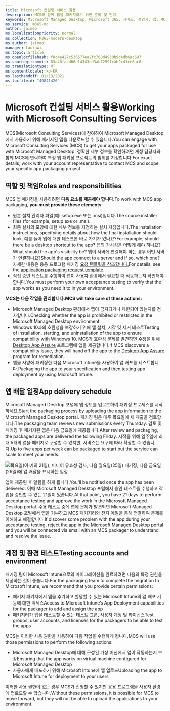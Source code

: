 ```yaml
---
title: Microsoft 컨설팅 서비스 활용
description: MCS와 함께 앱을 패키지하기 위한 준비 및 단계
keywords: Microsoft Managed Desktop, Microsoft 365, 서비스, 설명서, 앱, MCS, 패키징
ms.service: m365-md
author: jaimeo
ms.localizationpriority: normal
ms.collection: M365-modern-desktop
ms.author: jaimeo
manager: laurawi
ms.topic: article
ms.openlocfilehash: f8c4e427c536577ea2fc768d4930b9d4db6ac697
ms.sourcegitcommit: 83a40facd66e14343ad3ab72591cab9c41ce6ac0
ms.translationtype: MT
ms.contentlocale: ko-KR
ms.lasthandoff: 01/13/2021
ms.locfileid: "49841426"
---
```

# <a name="working-with-microsoft-consulting-services"></a><span data-ttu-id="fabe0-104">Microsoft 컨설팅 서비스 활용</span><span class="sxs-lookup"><span data-stu-id="fabe0-104">Working with Microsoft Consulting Services</span></span>

<span data-ttu-id="fabe0-105">MCS(Microsoft Consulting Services)에 참여하여 Microsoft Managed Desktop에서 사용하기 위해 패키지된 앱을 다운로드할 수 있습니다.</span><span class="sxs-lookup"><span data-stu-id="fabe0-105">You can engage with Microsoft Consulting Services (MCS) to get your apps packaged for use with Microsoft Managed Desktop.</span></span> <span data-ttu-id="fabe0-106">정확한 세부 정보를 확인하려면 계정 담당자와 함께 MCS에 연락하여 특정 앱 패키징 프로젝트의 범위를 지정합니다.</span><span class="sxs-lookup"><span data-stu-id="fabe0-106">For exact details, work with your account representative to contact MCS and scope your specific app packaging project.</span></span>

## <a name="roles-and-responsibilities"></a><span data-ttu-id="fabe0-107">역할 및 책임</span><span class="sxs-lookup"><span data-stu-id="fabe0-107">Roles and responsibilities</span></span>

<span data-ttu-id="fabe0-108">MCS 앱 패키징을 사용하려면 **다음 요소를 제공해야 합니다.**</span><span class="sxs-lookup"><span data-stu-id="fabe0-108">To work with MCS app packaging, **you must provide these elements**:</span></span>

- <span data-ttu-id="fabe0-109">원본 설치 관리자 파일(예: setup.exe 또는 .msi)입니다.</span><span class="sxs-lookup"><span data-stu-id="fabe0-109">The source installer files (for example, setup.exe or .msi).</span></span>
- <span data-ttu-id="fabe0-110">최종 설치의 모양에 대한 세부 정보를 지정하는 설치 지침입니다.</span><span class="sxs-lookup"><span data-stu-id="fabe0-110">The installation instructions, specifying details about how the final installation should look.</span></span> <span data-ttu-id="fabe0-111">예를 들어 앱에 대한 데스크톱 바로 가기가 있나요?</span><span class="sxs-lookup"><span data-stu-id="fabe0-111">For example, should there be a desktop shortcut to the app?</span></span> <span data-ttu-id="fabe0-112">앱의 가시성은 어떻게 해야 하나요?</span><span class="sxs-lookup"><span data-stu-id="fabe0-112">What should the app's visibility be?</span></span> <span data-ttu-id="fabe0-113">앱이 서버에 연결해야 하는 경우 어떤 서버가 연결하나요?</span><span class="sxs-lookup"><span data-stu-id="fabe0-113">Should the app connect to a server and if so, which one?</span></span> <span data-ttu-id="fabe0-114">자세한 내용은 응용 프로그램 패키징 [요청 템플릿을 참조합니다.](https://github.com/MicrosoftDocs/microsoft-365-docs/raw/public/microsoft-365/managed-desktop/get-ready/downloads/app-packaging-template.docx)</span><span class="sxs-lookup"><span data-stu-id="fabe0-114">For details, see the [application packaging request template](https://github.com/MicrosoftDocs/microsoft-365-docs/raw/public/microsoft-365/managed-desktop/get-ready/downloads/app-packaging-template.docx).</span></span>
- <span data-ttu-id="fabe0-115">직접 승인 테스트를 수행하여 앱이 사용자 환경에서 필요할 때 작동하는지 확인해야 합니다.</span><span class="sxs-lookup"><span data-stu-id="fabe0-115">You must perform your own acceptance testing to verify that the app works as you need it to in your environment.</span></span>

<span data-ttu-id="fabe0-116">**MCS는 다음 작업을 관리합니다.**</span><span class="sxs-lookup"><span data-stu-id="fabe0-116">**MCS will take care of these actions:**</span></span>

- <span data-ttu-id="fabe0-117">Microsoft Managed Desktop 환경에서 앱이 금지되거나 제한되어 있는지를 검사합니다.</span><span class="sxs-lookup"><span data-stu-id="fabe0-117">Checking whether the app is prohibited or restricted in the Microsoft Managed Desktop environment.</span></span>
- <span data-ttu-id="fabe0-118">Windows 10과의 호환성을 보장하기 위해 앱 설치, 시작 및 제거 테스트</span><span class="sxs-lookup"><span data-stu-id="fabe0-118">Testing of installation, starting, and uninstallation of the app to ensure compatibility with Windows 10.</span></span> <span data-ttu-id="fabe0-119">MCS가 호환성 문제를 발견하면 수정을 위해 [Desktop App Assure](https://docs.microsoft.com/fasttrack/win-10-desktop-app-assure) 프로그램에 앱을 제공합니다.</span><span class="sxs-lookup"><span data-stu-id="fabe0-119">If MCS discovers a compatibility issue, they will hand off the app to the [Desktop App Assure](https://docs.microsoft.com/fasttrack/win-10-desktop-app-assure) program for remediation.</span></span>
- <span data-ttu-id="fabe0-120">앱을 사양에 패키징한 다음 Microsoft Intune을 사용하여 앱 배포를 테스트합니다.</span><span class="sxs-lookup"><span data-stu-id="fabe0-120">Packaging the app to your specification and then testing app deployment by using Microsoft Intune.</span></span>

## <a name="app-delivery-schedule"></a><span data-ttu-id="fabe0-121">앱 배달 일정</span><span class="sxs-lookup"><span data-stu-id="fabe0-121">App delivery schedule</span></span>

<span data-ttu-id="fabe0-122">Microsoft Managed Desktop 포털에 앱 정보를 업로드하여 패키징 프로세스를 시작하세요.</span><span class="sxs-lookup"><span data-stu-id="fabe0-122">Start the packaging process by uploading the app information to the Microsoft Managed Desktop portal.</span></span> <span data-ttu-id="fabe0-123">패키징 팀은 매주 목요일에 새 제출을 검토합니다.</span><span class="sxs-lookup"><span data-stu-id="fabe0-123">The packaging team reviews new submissions every Thursday.</span></span> <span data-ttu-id="fabe0-124">검토 및 패키징 후 패키지된 앱은 다음 금요일에 제공됩니다.</span><span class="sxs-lookup"><span data-stu-id="fabe0-124">After review and packaging, the packaged apps are delivered the following Friday.</span></span> <span data-ttu-id="fabe0-125">시작을 위해 일주일에 최대 5개의 앱을 패키지로 구성할 수 있지만, 서비스는 요구에 따라 확장할 수 있습니다.</span><span class="sxs-lookup"><span data-stu-id="fabe0-125">Up to five apps per week can be packaged to start but the service can scale to meet your needs.</span></span>

![목요일(이 예의 21일), 미디어 유효성 검사, 다음 월요일(25일) 패키징, 다음 금요일(29일)에 앱 배달을 표시하는 일정](../../media/MCS-cal.png)

<span data-ttu-id="fabe0-127">앱이 제공된 후 알림을 하게 됩니다.</span><span class="sxs-lookup"><span data-stu-id="fabe0-127">You'll be notified once the app has been delivered.</span></span> <span data-ttu-id="fabe0-128">이때 Microsoft Managed Desktop 포털에서 승인 테스트를 수행하고 작업을 승인할 수 있는 21일이 있습니다.</span><span class="sxs-lookup"><span data-stu-id="fabe0-128">At that point, you have 21 days to perform acceptance testing and approve the work in the Microsoft Managed Desktop portal.</span></span> <span data-ttu-id="fabe0-129">수용 테스트 중에 앱에 문제가 발견되면 Microsoft Managed Desktop 포털에서 앱을 거부하고 MCS 패키지러와 전자 메일을 통해 연결하여 문제를 이해하고 해결합니다.</span><span class="sxs-lookup"><span data-stu-id="fabe0-129">If discover some problem with the app during your acceptance testing, reject the app in the Microsoft Managed Desktop portal and you will be connected via email with an MCS packager to understand and resolve the issue.</span></span>

## <a name="testing-accounts-and-environment"></a><span data-ttu-id="fabe0-130">계정 및 환경 테스트</span><span class="sxs-lookup"><span data-stu-id="fabe0-130">Testing accounts and environment</span></span>

<span data-ttu-id="fabe0-131">패키징 팀이 Microsoft Intune으로의 마이그레이션을 완료하려면 다음의 특정 권한을 제공하는 것이 좋습니다.</span><span class="sxs-lookup"><span data-stu-id="fabe0-131">For the packaging team to complete the migration to Microsoft Intune, we recommend that you provide certain permissions:</span></span>
 
-   <span data-ttu-id="fabe0-132">패키지 패키지에서 앱을 추가하고 할당할 수 있는 Microsoft Intune의 앱 배포 기능에 대한 액세스</span><span class="sxs-lookup"><span data-stu-id="fabe0-132">Access to Microsoft Intune’s App Deployment capabilities for the packager to add and assign the app</span></span> 
-   <span data-ttu-id="fabe0-133">패키지러가 앱을 테스트할 수 있는 테스트 그룹, 사용자 계정 및 라이선스</span><span class="sxs-lookup"><span data-stu-id="fabe0-133">Test groups, user accounts, and licenses for the packagers to be able to test the apps</span></span>

<span data-ttu-id="fabe0-134">MCS는 이러한 사용 권한을 사용하여 다음 작업을 수행하게 됩니다.</span><span class="sxs-lookup"><span data-stu-id="fabe0-134">MCS will use those permissions to perform the following actions:</span></span>
 
-   <span data-ttu-id="fabe0-135">Microsoft Managed Desktop에 대해 구성된 가상 머신에서 앱이 작동하는지 보장</span><span class="sxs-lookup"><span data-stu-id="fabe0-135">Ensuring that the app works on virtual machine configured for Microsoft Managed Desktop</span></span>
-   <span data-ttu-id="fabe0-136">사용자에게 배포하기 위해 Microsoft Intune에 앱 업로드</span><span class="sxs-lookup"><span data-stu-id="fabe0-136">Uploading the app to Microsoft Intune for deployment to your users</span></span>

<span data-ttu-id="fabe0-137">이러한 사용 권한이 없는 경우 MCS가 진행할 수 있지만 응용 프로그램을 사용자 환경에 업로드할 수 없습니다.</span><span class="sxs-lookup"><span data-stu-id="fabe0-137">Without these permissions, it is possible for MCS to move forward, but they will not be able to upload the applications to your environment.</span></span>


